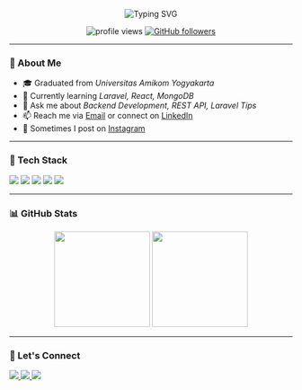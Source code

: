 <!-- Banner -->
<p align="center">
  <img src="https://readme-typing-svg.demolab.com?font=Fira+Code&weight=500&pause=1000&color=00F7FF&width=435&lines=Hi%2C+I'm+Rohma+Rifqi!;Backend+Developer+%7C+Laravel+%7C+React;Always+learning+something+new+%F0%9F%92%AD" alt="Typing SVG" />
</p>

<p align="center">
  <img src="https://komarev.com/ghpvc/?username=RohmaRifqi&label=Profile%20views&color=0e75b6&style=flat" alt="profile views" />
  <a href="https://github.com/RohmaRifqi?tab=followers"><img src="https://img.shields.io/github/followers/RohmaRifqi?label=Followers&style=social" alt="GitHub followers"></a>
</p>

---

### 🚀 About Me

- 🎓 Graduated from *Universitas Amikom Yogyakarta*
- 🌱 Currently learning *Laravel, React, MongoDB*
- 💬 Ask me about *Backend Development, REST API, Laravel Tips*
- 📫 Reach me via [Email](mailto:rohmarifqi31@gmail.com) or connect on [LinkedIn](https://linkedin.com/in/pamungkasrifqi)
- 📸 Sometimes I post on [Instagram](https://instagram.com/pamungkasrifqi_)

---

### 🧰 Tech Stack

<p align="left">
  <img src="https://img.shields.io/badge/Laravel-F05340?style=for-the-badge&logo=laravel&logoColor=white" />
  <img src="https://img.shields.io/badge/React-20232A?style=for-the-badge&logo=react&logoColor=61DAFB" />
  <img src="https://img.shields.io/badge/MongoDB-4EA94B?style=for-the-badge&logo=mongodb&logoColor=white" />
  <img src="https://img.shields.io/badge/PHP-777BB4?style=for-the-badge&logo=php&logoColor=white" />
  <img src="https://img.shields.io/badge/TailwindCSS-06B6D4?style=for-the-badge&logo=tailwindcss&logoColor=white" />
</p>

---

### 📊 GitHub Stats

<p align="center">
  <img src="https://github-readme-stats.vercel.app/api?username=RohmaRifqi&show_icons=true&theme=github_dark&count_private=true" height="170" />
  <img src="https://github-readme-stats.vercel.app/api/top-langs/?username=RohmaRifqi&layout=compact&theme=github_dark" height="170" />
</p>

---

### 🔗 Let's Connect

<p align="left">
  <a href="mailto:rohmarifqi31@gmail.com">
    <img src="https://img.shields.io/badge/Email-D14836?style=for-the-badge&logo=gmail&logoColor=white" />
  </a>
  <a href="https://linkedin.com/in/pamungkasrifqi">
    <img src="https://img.shields.io/badge/LinkedIn-0A66C2?style=for-the-badge&logo=linkedin&logoColor=white" />
  </a>
  <a href="https://instagram.com/pamungkasrifqi_">
    <img src="https://img.shields.io/badge/Instagram-E4405F?style=for-the-badge&logo=instagram&logoColor=white" />
  </a>
</p>
